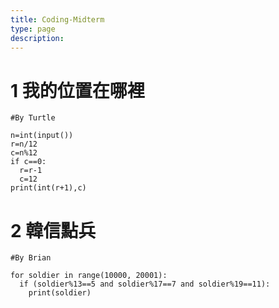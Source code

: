 ```yaml
---
title: Coding-Midterm
type: page
description: 
---
```

# 1 我的位置在哪裡
```
#By Turtle

n=int(input())
r=n/12
c=n%12
if c==0:
  r=r-1
  c=12
print(int(r+1),c)
```

# 2 韓信點兵
```
#By Brian

for soldier in range(10000, 20001):
  if (soldier%13==5 and soldier%17==7 and soldier%19==11):
    print(soldier)
```
